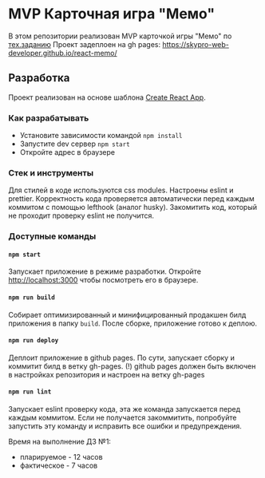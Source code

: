 # MVP Карточная игра "Мемо"
В этом репозитории реализован MVP карточкой игры "Мемо" по [тех.заданию](./docs/mvp-spec.md)
Проект задеплоен на gh pages:
https://skypro-web-developer.github.io/react-memo/
## Разработка
Проект реализован на основе шаблона [Create React App](https://github.com/facebook/create-react-app).
### Как разрабатывать
- Установите зависимости командой `npm install`
- Запустите dev сервер `npm start`
- Откройте адрес в браузере
### Стек и инструменты
Для стилей в коде используются css modules.
Настроены eslint и prettier. Корректность кода проверяется автоматически перед каждым коммитом с помощью lefthook (аналог husky). Закомитить код, который не проходит проверку eslint не получится.
### Доступные команды
#### `npm start`
Запускает приложение в режиме разработки.
Откройте [http://localhost:3000](http://localhost:3000) чтобы посмотреть его в браузере.
#### `npm run build`
Собирает оптимизированный и минифицированный продакшен билд приложения в папку `build`.
После сборке, приложение готово к деплою.
#### `npm run deploy`
Деплоит приложение в github pages. По сути, запускает сборку и коммитит билд в ветку gh-pages.
(!) github pages должен быть включен в настройках репозитория и настроен на ветку gh-pages
#### `npm run lint`

Запускает eslint проверку кода, эта же команда запускается перед каждым коммитом.
Если не получается закоммитить, попробуйте запустить эту команду и исправить все ошибки и предупреждения.

Время на выполнение ДЗ №1:

- пларируемое - 12 часов
- фактическое - 7 часов